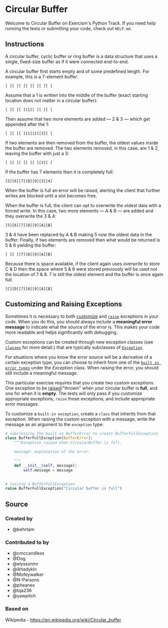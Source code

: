 # Circular Buffer

Welcome to Circular Buffer on Exercism's Python Track.
If you need help running the tests or submitting your code, check out `HELP.md`.

## Instructions

A circular buffer, cyclic buffer or ring buffer is a data structure that uses a single, fixed-size buffer as if it were connected end-to-end.

A circular buffer first starts empty and of some predefined length.
For example, this is a 7-element buffer:

```text
[ ][ ][ ][ ][ ][ ][ ]
```

Assume that a 1 is written into the middle of the buffer (exact starting location does not matter in a circular buffer):

```text
[ ][ ][ ][1][ ][ ][ ]
```

Then assume that two more elements are added — 2 & 3 — which get appended after the 1:

```text
[ ][ ][ ][1][2][3][ ]
```

If two elements are then removed from the buffer, the oldest values inside the buffer are removed.
The two elements removed, in this case, are 1 & 2, leaving the buffer with just a 3:

```text
[ ][ ][ ][ ][ ][3][ ]
```

If the buffer has 7 elements then it is completely full:

```text
[5][6][7][8][9][3][4]
```

When the buffer is full an error will be raised, alerting the client that further writes are blocked until a slot becomes free.

When the buffer is full, the client can opt to overwrite the oldest data with a forced write.
In this case, two more elements — A & B — are added and they overwrite the 3 & 4:

```text
[5][6][7][8][9][A][B]
```

3 & 4 have been replaced by A & B making 5 now the oldest data in the buffer.
Finally, if two elements are removed then what would be returned is 5 & 6 yielding the buffer:

```text
[ ][ ][7][8][9][A][B]
```

Because there is space available, if the client again uses overwrite to store C & D then the space where 5 & 6 were stored previously will be used not the location of 7 & 8.
7 is still the oldest element and the buffer is once again full.

```text
[C][D][7][8][9][A][B]
```

## Customizing and Raising Exceptions

Sometimes it is necessary to both [customize](https://docs.python.org/3/tutorial/errors.html#user-defined-exceptions) and [`raise`](https://docs.python.org/3/tutorial/errors.html#raising-exceptions) exceptions in your code. When you do this, you should always include a **meaningful error message** to indicate what the source of the error is. This makes your code more readable and helps significantly with debugging. 

Custom exceptions can be created through new exception classes (see [`classes`](https://docs.python.org/3/tutorial/classes.html#tut-classes) for more detail.) that are typically subclasses of [`Exception`](https://docs.python.org/3/library/exceptions.html#Exception).

For situations where you know the error source will be a derivative of a certain exception type, you can choose to inherit from one of the [`built in error types`](https://docs.python.org/3/library/exceptions.html#base-classes) under the _Exception_ class. When raising the error, you should still include a meaningful message.

This particular exercise requires that you create two _custom exceptions_.  One exception to be [raised](https://docs.python.org/3/reference/simple_stmts.html#the-raise-statement)/"thrown" when your circular buffer is **full**, and one for when it is **empty**. The tests will only pass if you customize appropriate exceptions, `raise` those exceptions, and include appropriate error messages.

To customize a `built-in exception`, create a `class` that inherits from that exception. When raising the custom exception with a message, write the message as an argument to the `exception` type:

```python
# subclassing the built-in BufferError to create BufferFullException
class BufferFullException(BufferError):
    """Exception raised when CircularBuffer is full.

    message: explanation of the error.

    """
    def __init__(self, message):
        self.message = message

        
# raising a BufferFullException
raise BufferFullException("Circular buffer is full")
```

## Source

### Created by

- @behrtam

### Contributed to by

- @cmccandless
- @Dog
- @elyssonmr
- @ikhadykin
- @Mofeywalker
- @N-Parsons
- @pheanex
- @tqa236
- @yawpitch

### Based on

Wikipedia - https://en.wikipedia.org/wiki/Circular_buffer